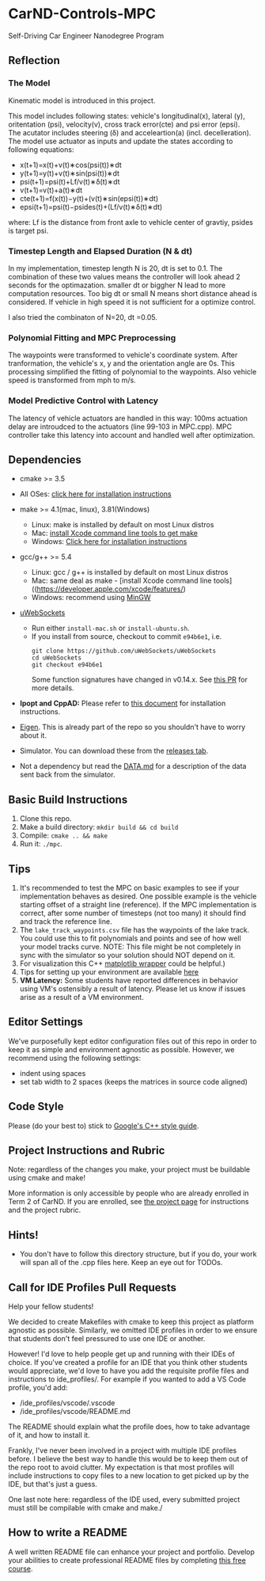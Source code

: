 # CarND-Controls-MPC
Self-Driving Car Engineer Nanodegree Program

## Reflection  
### The Model
Kinematic model is introduced in this project.   

This model includes following states: vehicle's longitudinal(x), lateral (y), oritentation (psi), velocity(v), cross track error(cte) and psi error (epsi).   
The acutator includes steering (δ) and acceleartion(a) (incl. decelleration).   
The model use actuator as inputs and update the states according to following equations:   

* x(​t+1)​​=x(​t)​​+v(​t)​​∗cos(psi(​t)​​)∗dt  
* y(​t+1)​​=y(​t)​​+v(​t)​​∗sin(psi(​t)​​)∗dt  
* psi(​t+1)​​=psi(​t)​​+​L​f/​​​​v(​t)​​​​∗δ​(t)​​∗dt   
* v(​t+1)​​=v(​t)​​+a(​t)​​∗dt   
* cte(​t+1)​​=f(x(​t)​​)−y(​t)​​+(v​(t)​​∗sin(epsi(​t)​​)∗dt)  
* epsi(​t+1)​​=psi(​t)​​−psides(​t)​​+(​L​f/​​​​v(​t)​​​​∗δ(​t)​​∗dt)  

where: Lf is the distance from front axle to vehicle center of gravtiy, psides is target psi.

### Timestep Length and Elapsed Duration (N & dt)  


In my implementation, timestep length N is 20, dt is set to 0.1. The combination of these two values means the controller will look ahead 2 seconds for the optimazation. smaller dt or biggher N lead to more computation resources. Too big dt or small N means short distance ahead is considered. If vehicle in high speed it is not sufficient for a optimize control.  

I also tried the combinaton of N=20, dt =0.05. 

### Polynomial Fitting and MPC Preprocessing

The waypoints were transformed to vehicle's coordinate system. After tranformation, the vehicle's x, y and the orientation angle are 0s. This processing simplified the fitting of polynomial to the waypoints.
Also vehicle speed is transformed from mph to m/s. 

### Model Predictive Control with Latency
The latency of vehicle actuators are handled in this way: 100ms actuation delay are introudced to the actuators (line 99-103 in MPC.cpp). MPC controller take this latency into account and handled well after optimization.


## Dependencies

* cmake >= 3.5
 * All OSes: [click here for installation instructions](https://cmake.org/install/)
* make >= 4.1(mac, linux), 3.81(Windows)
  * Linux: make is installed by default on most Linux distros
  * Mac: [install Xcode command line tools to get make](https://developer.apple.com/xcode/features/)
  * Windows: [Click here for installation instructions](http://gnuwin32.sourceforge.net/packages/make.htm)
* gcc/g++ >= 5.4
  * Linux: gcc / g++ is installed by default on most Linux distros
  * Mac: same deal as make - [install Xcode command line tools]((https://developer.apple.com/xcode/features/)
  * Windows: recommend using [MinGW](http://www.mingw.org/)
* [uWebSockets](https://github.com/uWebSockets/uWebSockets)
  * Run either `install-mac.sh` or `install-ubuntu.sh`.
  * If you install from source, checkout to commit `e94b6e1`, i.e.
    ```
    git clone https://github.com/uWebSockets/uWebSockets
    cd uWebSockets
    git checkout e94b6e1
    ```
    Some function signatures have changed in v0.14.x. See [this PR](https://github.com/udacity/CarND-MPC-Project/pull/3) for more details.

* **Ipopt and CppAD:** Please refer to [this document](https://github.com/udacity/CarND-MPC-Project/blob/master/install_Ipopt_CppAD.md) for installation instructions.
* [Eigen](http://eigen.tuxfamily.org/index.php?title=Main_Page). This is already part of the repo so you shouldn't have to worry about it.
* Simulator. You can download these from the [releases tab](https://github.com/udacity/self-driving-car-sim/releases).
* Not a dependency but read the [DATA.md](./DATA.md) for a description of the data sent back from the simulator.


## Basic Build Instructions

1. Clone this repo.
2. Make a build directory: `mkdir build && cd build`
3. Compile: `cmake .. && make`
4. Run it: `./mpc`.

## Tips

1. It's recommended to test the MPC on basic examples to see if your implementation behaves as desired. One possible example
is the vehicle starting offset of a straight line (reference). If the MPC implementation is correct, after some number of timesteps
(not too many) it should find and track the reference line.
2. The `lake_track_waypoints.csv` file has the waypoints of the lake track. You could use this to fit polynomials and points and see of how well your model tracks curve. NOTE: This file might be not completely in sync with the simulator so your solution should NOT depend on it.
3. For visualization this C++ [matplotlib wrapper](https://github.com/lava/matplotlib-cpp) could be helpful.)
4.  Tips for setting up your environment are available [here](https://classroom.udacity.com/nanodegrees/nd013/parts/40f38239-66b6-46ec-ae68-03afd8a601c8/modules/0949fca6-b379-42af-a919-ee50aa304e6a/lessons/f758c44c-5e40-4e01-93b5-1a82aa4e044f/concepts/23d376c7-0195-4276-bdf0-e02f1f3c665d)
5. **VM Latency:** Some students have reported differences in behavior using VM's ostensibly a result of latency.  Please let us know if issues arise as a result of a VM environment.

## Editor Settings

We've purposefully kept editor configuration files out of this repo in order to
keep it as simple and environment agnostic as possible. However, we recommend
using the following settings:

* indent using spaces
* set tab width to 2 spaces (keeps the matrices in source code aligned)

## Code Style

Please (do your best to) stick to [Google's C++ style guide](https://google.github.io/styleguide/cppguide.html).

## Project Instructions and Rubric

Note: regardless of the changes you make, your project must be buildable using
cmake and make!

More information is only accessible by people who are already enrolled in Term 2
of CarND. If you are enrolled, see [the project page](https://classroom.udacity.com/nanodegrees/nd013/parts/40f38239-66b6-46ec-ae68-03afd8a601c8/modules/f1820894-8322-4bb3-81aa-b26b3c6dcbaf/lessons/b1ff3be0-c904-438e-aad3-2b5379f0e0c3/concepts/1a2255a0-e23c-44cf-8d41-39b8a3c8264a)
for instructions and the project rubric.

## Hints!

* You don't have to follow this directory structure, but if you do, your work
  will span all of the .cpp files here. Keep an eye out for TODOs.

## Call for IDE Profiles Pull Requests

Help your fellow students!

We decided to create Makefiles with cmake to keep this project as platform
agnostic as possible. Similarly, we omitted IDE profiles in order to we ensure
that students don't feel pressured to use one IDE or another.

However! I'd love to help people get up and running with their IDEs of choice.
If you've created a profile for an IDE that you think other students would
appreciate, we'd love to have you add the requisite profile files and
instructions to ide_profiles/. For example if you wanted to add a VS Code
profile, you'd add:

* /ide_profiles/vscode/.vscode
* /ide_profiles/vscode/README.md

The README should explain what the profile does, how to take advantage of it,
and how to install it.

Frankly, I've never been involved in a project with multiple IDE profiles
before. I believe the best way to handle this would be to keep them out of the
repo root to avoid clutter. My expectation is that most profiles will include
instructions to copy files to a new location to get picked up by the IDE, but
that's just a guess.

One last note here: regardless of the IDE used, every submitted project must
still be compilable with cmake and make./

## How to write a README
A well written README file can enhance your project and portfolio.  Develop your abilities to create professional README files by completing [this free course](https://www.udacity.com/course/writing-readmes--ud777).
